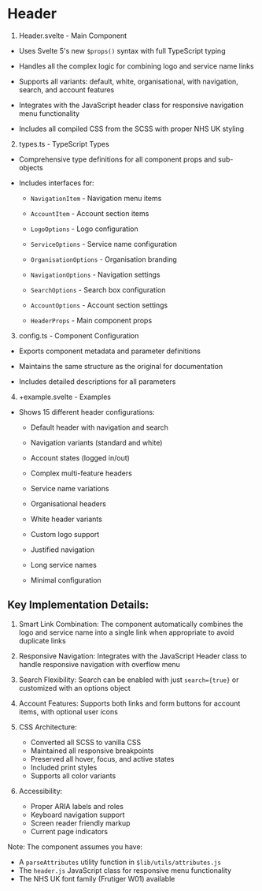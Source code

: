 # Header

1. Header.svelte - Main Component

- Uses Svelte 5's new `$props()` syntax with full TypeScript typing

- Handles all the complex logic for combining logo and service name links

- Supports all variants: default, white, organisational, with navigation, search, and account features

- Integrates with the JavaScript header class for responsive navigation menu functionality

- Includes all compiled CSS from the SCSS with proper NHS UK styling

2. types.ts - TypeScript Types

- Comprehensive type definitions for all component props and sub-objects

- Includes interfaces for:

  - `NavigationItem` - Navigation menu items

  - `AccountItem` - Account section items  

  - `LogoOptions` - Logo configuration

  - `ServiceOptions` - Service name configuration

  - `OrganisationOptions` - Organisation branding

  - `NavigationOptions` - Navigation settings

  - `SearchOptions` - Search box configuration

  - `AccountOptions` - Account section settings

  - `HeaderProps` - Main component props

3. config.ts - Component Configuration

- Exports component metadata and parameter definitions

- Maintains the same structure as the original for documentation

- Includes detailed descriptions for all parameters

4. +example.svelte - Examples

- Shows 15 different header configurations:

  - Default header with navigation and search

  - Navigation variants (standard and white)

  - Account states (logged in/out)

  - Complex multi-feature headers

  - Service name variations

  - Organisational headers

  - White header variants

  - Custom logo support

  - Justified navigation

  - Long service names

  - Minimal configuration

## Key Implementation Details:

1. Smart Link Combination: The component automatically combines the logo and service name into a single link when appropriate to avoid duplicate links

2. Responsive Navigation: Integrates with the JavaScript Header class to handle responsive navigation with overflow menu

3. Search Flexibility: Search can be enabled with just `search={true}` or customized with an options object

4. Account Features: Supports both links and form buttons for account items, with optional user icons

5. CSS Architecture: 
   - Converted all SCSS to vanilla CSS
   - Maintained all responsive breakpoints
   - Preserved all hover, focus, and active states
   - Included print styles
   - Supports all color variants

6. Accessibility: 
   - Proper ARIA labels and roles
   - Keyboard navigation support
   - Screen reader friendly markup
   - Current page indicators

Note: The component assumes you have:
- A `parseAttributes` utility function in `$lib/utils/attributes.js`
- The `header.js` JavaScript class for responsive menu functionality
- The NHS UK font family (Frutiger W01) available
